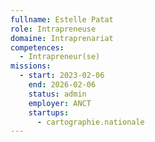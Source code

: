```yaml
---
fullname: Estelle Patat
role: Intrapreneuse
domaine: Intraprenariat
competences:
  - Intrapreneur(se)
missions:
  - start: 2023-02-06
    end: 2026-02-06
    status: admin
    employer: ANCT
    startups:
      - cartographie.nationale
---
```

